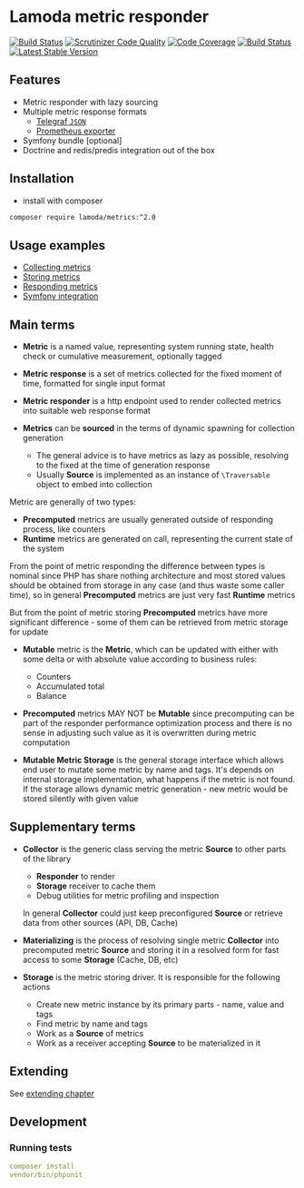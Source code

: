 # Lamoda metric responder

[![Build Status](https://github.com/lamoda/php-metrics/workflows/Tests/badge.svg?branch=master)](https://github.com/lamoda/php-metrics/workflows/Tests/badge.svg?branch=master)
[![Scrutinizer Code Quality](https://scrutinizer-ci.com/g/lamoda/php-metrics/badges/quality-score.png?b=master)](https://scrutinizer-ci.com/g/lamoda/php-metrics/?branch=master)
[![Code Coverage](https://scrutinizer-ci.com/g/lamoda/php-metrics/badges/coverage.png?b=master)](https://scrutinizer-ci.com/g/lamoda/php-metrics/?branch=master)
[![Build Status](https://scrutinizer-ci.com/g/lamoda/php-metrics/badges/build.png?b=master)](https://scrutinizer-ci.com/g/lamoda/php-metrics/build-status/master)
[![Latest Stable Version](https://poser.pugx.org/lamoda/metrics/v/stable)](https://packagist.org/packages/lamoda/metrics)

## Features

* Metric responder with lazy sourcing
* Multiple metric response formats
  * [Telegraf `JSON`](https://github.com/influxdata/telegraf/tree/master/plugins/inputs/httpjson)
  * [Prometheus exporter](https://prometheus.io/docs/instrumenting/writing_exporters/)
* Symfony bundle [optional]
* Doctrine and redis/predis integration out of the box

## Installation

* install with composer

```sh
composer require lamoda/metrics:^2.0
```

## Usage examples

* [Collecting metrics](doc/examples/01_collect.md)
* [Storing metrics](doc/examples/02_store.md)
* [Responding metrics](doc/examples/03_respond.md)
* [Symfony integration](src/MetricBundle/Resources/docs/integration.md)

## Main terms

* **Metric** is a named value, representing system running state, health check or cumulative measurement, optionally tagged

* **Metric response** is a set of metrics collected for the fixed moment of time, formatted for single input format
* **Metric responder** is a http endpoint used to render collected metrics into suitable web response format

* **Metrics** can be **sourced** in the terms of dynamic spawning for collection generation
  * The general advice is to have metrics as lazy as possible, resolving to the fixed at the time of generation response
  * Usually **Source** is implemented as an instance of `\Traversable` object to embed into collection

Metric are generally of two types:
* **Precomputed** metrics are usually generated outside of responding process, like counters
* **Runtime** metrics are generated on call, representing the current state of the system

From the point of metric responding the difference between types is nominal since PHP has share nothing architecture and most stored values should
be obtained from storage in any case (and thus waste some caller time), so
in general **Precomputed** metrics are just very fast **Runtime** metrics

But from the point of metric storing **Precomputed** metrics have more significant difference - some of them
can be retrieved from metric storage for update

* **Mutable** metric is the **Metric**, which can be updated with either with some delta or with absolute value according to
  business rules:
  * Counters
  * Accumulated total
  * Balance

* **Precomputed** metrics MAY NOT be **Mutable** since precomputing can be part of
  the responder performance optimization process and there is no sense in adjusting such value as it is overwritten
  during metric computation

* **Mutable Metric Storage** is the general storage interface which allows end user to mutate some metric by name and tags.
  It's depends on internal storage implementation, what happens if the metric is not found. If the storage allows
  dynamic metric generation - new metric would be stored silently with given value

## Supplementary terms

* **Collector** is the generic class serving the metric **Source** to other parts of the library
    * **Responder** to render
    * **Storage** receiver to cache them
    * Debug utilities for metric profiling and inspection

  In general **Collector** could just keep preconfigured **Source** or retrieve data from other sources (API, DB, Cache)

* **Materializing** is the process of resolving single metric **Collector** into precomputed metric **Source**
and storing it in a resolved form for fast access to some **Storage** (Cache, DB, etc)

* **Storage** is the metric storing driver. It is responsible for the following actions
    * Create new metric instance by its primary parts - name, value and tags
    * Find metric by name and tags
    * Work as a **Source** of metrics
    * Work as a receiver accepting **Source** to be materialized in it

## Extending

See [extending chapter](doc/extending.md)

## Development

### Running tests
```yaml
composer install
vendor/bin/phpunit
```
